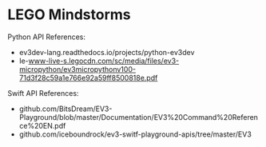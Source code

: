 # LEGO Mindstorms

Python API References:
- ev3dev-lang.readthedocs.io/projects/python-ev3dev
- le-www-live-s.legocdn.com/sc/media/files/ev3-micropython/ev3micropythonv100-71d3f28c59a1e766e92a59ff8500818e.pdf

Swift API References:
- github.com/BitsDream/EV3-Playground/blob/master/Documentation/EV3%20Command%20Reference%20EN.pdf
- github.com/iceboundrock/ev3-switf-playground-apis/tree/master/EV3
